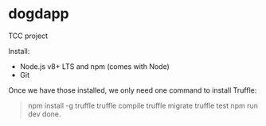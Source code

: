 # dogdapp

TCC project

Install: 
- Node.js v8+ LTS and npm (comes with Node)
- Git

Once we have those installed, we only need one command to install Truffle:

> npm install -g truffle
> truffle compile
> truffle migrate
> truffle test
> npm run dev
 done.
